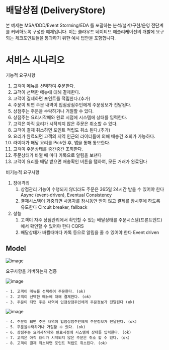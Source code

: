 # 배달상점 (DeliveryStore)

본 예제는 MSA/DDD/Event Storming/EDA 를 포괄하는 분석/설계/구현/운영 전단계를 커버하도록 구성한 예제입니다.
이는 클라우드 네이티브 애플리케이션의 개발에 요구되는 체크포인트들을 통과하기 위한 예시 답안을 포함합니다.

# 서비스 시나리오

기능적 요구사항
1. 고객이 메뉴를 선택하여 주문한다.
1. 고객이 선택한 메뉴에 대해 결제한다.
1. 고객이 결제하면 포인트를 적립한다.(추가)
1. 주문이 되면 주문 내역이 입점상점주인에게 주문정보가 전달된다.
1. 상점주는 주문을 수락하거나 거절할 수 있다.
1. 상점주는 요리시작때와 완료 시점에 시스템에 상태를 입력한다.
1. 고객은 아직 요리가 시작되지 않은 주문은 취소할 수 있다.
1. 고객이 결제 취소하면 포인트 적립도 취소 된다.(추가)
1. 요리가 완료되면 고객의 지역 인근의 라이더들에 의해 배송건 조회가 가능하다.
1. 라이더가 해당 요리를 Pick한 후, 앱을 통해 통보한다.
1. 고객이 주문상태를 중간중간 조회한다.
1. 주문상태가 바뀔 때 마다 카톡으로 알림을 보낸다
1. 고객이 요리를 배달 받으면 배송확인 버튼을 탭하여, 모든 거래가 완료된다

비기능적 요구사항
1. 장애격리
    1. 상점관리 기능이 수행되지 않더라도 주문은 365일 24시간 받을 수 있어야 한다  Async (event-driven), Eventual Consistency
    1. 결제시스템이 과중되면 사용자를 잠시동안 받지 않고 결제를 잠시후에 하도록 유도한다  Circuit breaker, fallback
1. 성능
    1. 고객이 자주 상점관리에서 확인할 수 있는 배달상태를 주문시스템(프론트엔드)에서 확인할 수 있어야 한다  CQRS
    1. 배달상태가 바뀔때마다 카톡 등으로 알림을 줄 수 있어야 한다  Event driven


## Model
![image](https://user-images.githubusercontent.com/118672378/206356021-4950a8ea-ea12-467c-a564-e4e0e757c1d5.png)

요구사항을 커버하는지 검증

![image](https://user-images.githubusercontent.com/118672378/206356185-37be6199-d94b-432f-a1e6-3be959f0a1c8.png)

    - 1. 고객이 메뉴를 선택하여 주문한다. (ok)
    - 2. 고객이 선택한 메뉴에 대해 결제한다. (ok)
    - 3. 주문이 되면 주문 내역이 입점상점주인에게 주문정보가 전달된다 (ok)
    
![image](https://user-images.githubusercontent.com/118672378/206357259-14d0f43f-7554-4de9-becc-f141d48ef3b0.png)

    - 4. 주문이 되면 주문 내역이 입점상점주인에게 주문정보가 전달된다. (ok)
    - 5. 주문을수락하거나 거절할 수 있다. (ok)
    - 6. 상점주는 요리시작때와 완료시점에 시스템에 상태를 입력한다. (ok)
    - 7. 고객은 아직 요리가 시작되지 않은 주문은 취소 할 수 있다. (ok)
    - 8. 고객이 결제 취소하면 포인트 적립도 취소된다. (ok)

